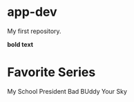 # app-dev
My first repository.

**bold text**
# Favorite Series 
My School President
Bad BUddy
Your Sky

 
